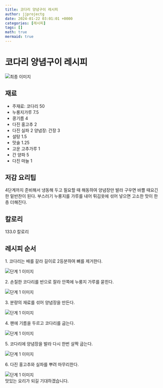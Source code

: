 ```yaml
---
title: 코다리 양념구이 레시피
author: jjprojectg
date: 2024-01-22 03:01:01 +0000
categories: [레시피]
tags: []
math: true
mermaid: true
---
```

<meta name="og:type" content="website"/>
<meta charset="UTF-8"/>
<div class="header">
  <h1>코다리 양념구이 레시피</h1>
</div>

<div class="container my-4">
  <div class="row">
    <div class="col-12 col-md-6">
      <div class="recipe-image">
        <img src="http://www.foodsafetykorea.go.kr/uploadimg/20141118/20141118102018_1416273618224.jpg" class="step-image" alt="최종 이미지"/>
      </div>
    </div>
    <div class="col-12 col-md-6">
      <div class="ingredients">
        <h2>재료</h2>
        <ul class="card">
          <li> 주재료: 코다리 50 </li>
          <li>  누룽지가루 7.5 </li>
          <li>  콩기름 4 </li>
          <li>  다진 홍고추 2 </li>
          <li>  다진 실파 2 양념장: 간장 3 </li>
          <li>  설탕 1.5 </li>
          <li>  맛술 1.25 </li>
          <li>  고운 고추가루 1 </li>
          <li>  간 양파 5 </li>
          <li>  다진 마늘 1 </li>
</ul>
      </div>
    </div>
    <div class="col-12 col-md-6">
      <div class="ingredients">
        <h2>저감 요리팁</h2>
        <div class="card"> 
          <p>
            4단계까지 준비해서 냉동해 두고 필요할 때 해동하여 양념장만 발라 구우면 바쁠 때요긴한 밑반찬이 된다. 부스러기 누룽지를 가루를 내어 튀김옷에 섞어 넣으면 고소한 맛이 한층 더해진다.
          </p>
        </div>
      </div>
      <div class="ingredients">
        <h2>칼로리</h2>
        <div class="card"> 
          <p>
            133.0 칼로리
          </p>
        </div>
      </div>
    </div>
  </div>

  <h2 class="my-4">레시피 순서</h2>
  <div class="card recipe-card">
    <div class="card-body recipe-step">
      <p class="card-text step-description">1. 코다리는 배를 갈라 길이로 2등분하여 뼈를 제거한다.</p>
      <img src="http://www.foodsafetykorea.go.kr/uploadimg/cook/753-1.jpg" alt="단계 1 이미지" class="step-image"/>
    </div>
  </div>
  <div class="card recipe-card">
    <div class="card-body recipe-step">
      <p class="card-text step-description">2. 손질한 코다리를 반으로 잘라 안쪽에 누룽지 가루를 묻힌다.</p>
      <img src="http://www.foodsafetykorea.go.kr/uploadimg/cook/753-2.jpg" alt="단계 1 이미지" class="step-image"/>
    </div>
  </div>
  <div class="card recipe-card">
    <div class="card-body recipe-step">
      <p class="card-text step-description">3. 분량의 재료를 섞어 양념장을 만든다.</p>
      <img src="http://www.foodsafetykorea.go.kr/uploadimg/cook/753-3.jpg" alt="단계 1 이미지" class="step-image"/>
    </div>
  </div>
  <div class="card recipe-card">
    <div class="card-body recipe-step">
      <p class="card-text step-description">4. 팬에 기름을 두르고 코다리를 굽는다.</p>
      <img src="http://www.foodsafetykorea.go.kr/uploadimg/cook/753-4.jpg" alt="단계 1 이미지" class="step-image"/>
    </div>
  </div>
  <div class="card recipe-card">
    <div class="card-body recipe-step">
      <p class="card-text step-description">5. 코다리에 양념장을 발라 다시 한번 살짝 굽는다.</p>
      <img src="http://www.foodsafetykorea.go.kr/uploadimg/cook/753-5.jpg" alt="단계 1 이미지" class="step-image"/>
    </div>
  </div>
  <div class="card recipe-card">
    <div class="card-body recipe-step">
      <p class="card-text step-description">6. 다진 홍고추와 실파를 뿌려 마무리한다.</p>
      <img src="http://www.foodsafetykorea.go.kr/uploadimg/cook/753-6.jpg" alt="단계 1 이미지" class="step-image"/>
    </div>
  </div>

</div>
맛있는 요리가 되길 기대하겠습니다.
